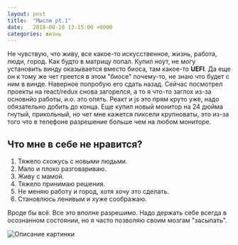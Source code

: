 ```yaml
---
layout: post
title:  "Мысли pt.1"
date:   2018-08-10 13:15:00 +0000
categories: жизнь
---
```

Не чувствую, что живу, все какое-то искусственное, жизнь, работа, люди, город. Как будто в матрицу попал. Купил ноут, не могу установить винду оказывается вместо биоса, там какое-то <strong>UEFI</strong>. Да еще он к тому же чет греется в этом "биосе" почему-то, не знаю что будет с ним в винде. Наверное попробую его сдать назад.
Сейчас посмотрел проекты на react/redux снова загорелся, а то я что-то заглох из-за основнйо работы, и.о. это опять. Реакт и js это прям круто уже, надо обязательно добить до конца.
Еще купил новый монитор на 24 дюйма гнутый, прикольный, но чет мне кажется пиксели крупноваты, это из-за того что в телефоне разрешение больше чем на любом мониторе.

Что мне в себе не нравится?
------ 
1. Тяжело схожусь с новыми людьми.
2. Мало и плохо разговариваю.
3. Живу с мамой.
4. Тяжело принимаю решения.
5. Не меняю работу и город, хотя хочу это сделать.
6. Становлюсь ленивым и хуже соображаю.

Вроде бы всё. Все это вполне разрешимо.
Надо держать себе всегда в осознанном состоянии, но я часто позволяю своим мозгам "засыпать".

![Описание картинки](https://img5.goodfon.ru/wallpaper/big/7/1c/anastasiia-barmina-katerina-shiriaeva-devushka-poza-shorty-k.jpg "заголовок картинки")
